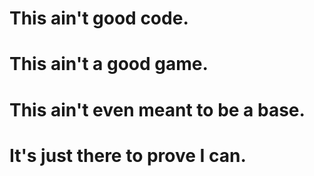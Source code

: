 # This ain't good code.
# This ain't a good game.
# This ain't even meant to be a base.
# It's just there to prove I can.
